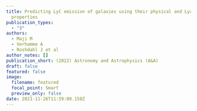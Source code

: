```yaml
---
title: Predicting LyC emission of galaxies using their physical and Lya emission
  properties
publication_types:
  - "3"
authors:
  - Maji M
  - Verhamme A
  - Roshdahl J et al
author_notes: []
publication_short: (2022) Astronomy and Astrophysics (A&A)
draft: false
featured: false
image:
  filename: featured
  focal_point: Smart
  preview_only: false
date: 2021-11-26T11:59:09.158Z
---
```

